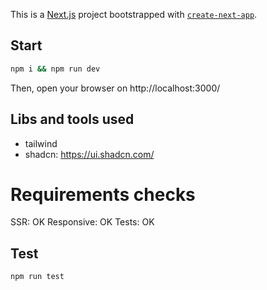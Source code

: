 This is a [Next.js](https://nextjs.org) project bootstrapped with [`create-next-app`](https://nextjs.org/docs/app/api-reference/cli/create-next-app).

## Start

```bash
npm i && npm run dev
```

Then, open your browser on http://localhost:3000/

## Libs and tools used

- tailwind
- shadcn: https://ui.shadcn.com/

# Requirements checks

SSR: OK
Responsive: OK
Tests: OK

## Test

```bash
npm run test
```
